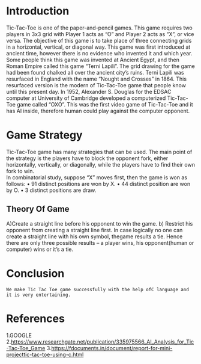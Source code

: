 # Introduction 
Tic-Tac-Toe is one of the paper-and-pencil games. This game requires two players in 3x3 grid with Player 1 acts as “O” and Player 2 acts as “X”, or vice versa. The objective of this game is to take place of three connecting grids in a horizontal, vertical, or diagonal way.
This game was first introduced  at ancient time,  however there is no evidence  who invented it and which  year. Some people think  this game was  invented at  Ancient Egypt, and then Roman Empire called this game “Terni Lapili”. The grid drawing for the game had been found chalked all over the ancient city’s ruins. Terni Lapili was resurfaced in England with the name “Nought and Crosses” in 1864. This resurfaced version is the modern of Tic-Tac-Toe game that people know until this present day.
In 1952, Alexander S. Douglas for the EDSAC computer at University of Cambridge developed a computerized Tic-Tac-Toe game called “OXO”. This was the first video game of Tic-Tac-Toe and  it has AI inside,  therefore  human  could play  against the computer opponent.

# Game Strategy 
Tic-Tac-Toe game has many strategies that can be used. 
The main point of the strategy is  the  players  have  to  block the  opponent  fork,  either  horizontally,  vertically,  or diagonally, while the players have to find their own fork to win.  
 In combinatorial study, suppose “X” moves first, then the game is won as follows:
 • 91 distinct positions are won by X.
  • 44 distinct position are won by O.
   • 3 distinct positions are draw.
## Theory Of Game
   A)Create a straight line before his opponent to win the game. 
   b) Restrict his opponent from creating a straight line first.
   In case logically no one can create a straight line with his own symbol, thegame results a tie.
   Hence there are only three possible results – a player wins, his opponent(human or computer) wins or it’s a tie.
   
 #  Conclusion
    We make Tic Tac Toe game successfully with the help ofC language and it is very entertaining.

# References
1.GOOGLE
2.https://www.researchgate.net/publication/335975566_AI_Analysis_for_Tic-Tac-Toe_Game
3.https://fdocuments.in/document/report-for-mini-projecttic-tac-toe-using-c.html